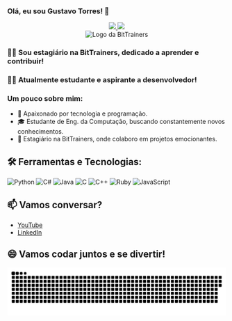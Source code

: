 ### Olá, eu sou Gustavo Torres! 👋

<div align="center">
  <a href="https://github.com/GustavoRT-debug">
    <img height="180em" src="https://github-readme-stats.vercel.app/api?username=GustavoRT-debug&show_icons=true&theme=dracula&include_all_commits=true&count_private=true"/>
    <img height="180em" src="https://github-readme-stats.vercel.app/api/top-langs/?username=GustavoRT-debug&layout=compact&langs_count=7&theme=dracula"/>
  </a>
</div>

<div align="center">
  <img src="https://www.elo.net.br/wp-content/uploads/2021/05/bittrainers_web-01.png" alt="Logo da BitTrainers" width="200px"/>
</div>

### 👨‍💼 Sou estagiário na BitTrainers, dedicado a aprender e contribuir!

### 👨‍🎓 Atualmente estudante e aspirante a desenvolvedor!

### Um pouco sobre mim:

- 🚀 Apaixonado por tecnologia e programação.
- 🎓 Estudante de Eng. da Computação, buscando constantemente novos conhecimentos.
- 💼 Estagiário na BitTrainers, onde colaboro em projetos emocionantes.

## 🛠️ Ferramentas e Tecnologias:

![Python](https://img.shields.io/badge/-Python-3776AB?style=flat-square&logo=python&logoColor=white)
![C#](https://img.shields.io/badge/-C%23-239120?style=flat-square&logo=c-sharp&logoColor=white)
![Java](https://img.shields.io/badge/-Java-007396?style=flat-square&logo=java&logoColor=white)
![C](https://img.shields.io/badge/-C-00599C?style=flat-square&logo=c&logoColor=white)
![C++](https://img.shields.io/badge/-C++-00599C?style=flat-square&logo=c%2B%2B&logoColor=white)
![Ruby](https://img.shields.io/badge/-Ruby-CC342D?style=flat-square&logo=ruby&logoColor=white)
![JavaScript](https://img.shields.io/badge/-JavaScript-F7DF1E?style=flat-square&logo=javascript&logoColor=black)

## 📫 Vamos conversar?

- [YouTube](https://www.youtube.com/channel/UCs517mniohfXVermU2ZptFQ)
- [LinkedIn](https://www.linkedin.com/in/gustavo-ramos-lages-torres-b9b700170/)

## 😄 Vamos codar juntos e se divertir!  
<picture>
  <source media="(prefers-color-scheme: dark)" srcset="https://raw.githubusercontent.com/GustavoRT-debug/GustavoRT-debug/output/github-contribution-grid-snake-dark.svg">
  <source media="(prefers-color-scheme: light)" srcset="https://raw.githubusercontent.com/GustavoRT-debug/GustavoRT-debug/output/github-contribution-grid-snake.svg">
  <img alt="github contribution grid snake animation" src="https://raw.githubusercontent.com/GustavoRT-debug/GustavoRT-debug/output/github-contribution-grid-snake.svg">
</picture>




